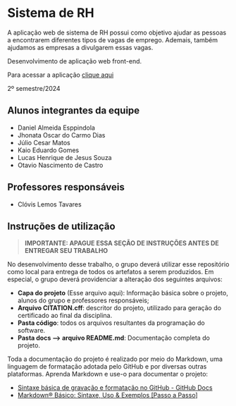 # Sistema de RH

A aplicação web de sistema de RH possui como objetivo ajudar as pessoas a encontrarem diferentes tipos de vagas de emprego. Ademais, também ajudamos as empresas a divulgarem essas vagas.

Desenvolvimento de aplicação web front-end.

Para acessar a aplicação [clique aqui](https://icei-puc-minas-pbe-ads-si.github.io/pbe-si-ads-2024-2-tiaw-t1-sistema-de-rh/codigo-fonte/home-page/index.html)

2º semestre/2024

## Alunos integrantes da equipe

* Daniel Almeida Esppindola
* Jhonata Oscar do Carmo Dias
* Júlio Cesar Matos
* Kaio Eduardo Gomes
* Lucas Henrique de Jesus Souza
* Otavio Nascimento de Castro

## Professores responsáveis

* Clóvis Lemos Tavares



## Instruções de utilização 

> **IMPORTANTE: APAGUE ESSA SEÇÃO DE INSTRUÇÕES ANTES DE ENTREGAR SEU TRABALHO**

No desenvolvimento desse trabalho, o grupo deverá utilizar esse repositório como local para entrega de todos os artefatos a serem produzidos. Em especial, o grupo deverá providenciar a alteração dos seguintes arquivos:

* **Capa do projeto** (Esse arquivo aqui): Informação básica sobre o projeto, alunos do grupo e professores responsáveis;
* **Arquivo CITATION.cff**: descritor do projeto, utilizado para geração do certificado ao final da disciplina.
* **Pasta código**: todos os arquivos resultantes da programação do software.
* **Pasta docs --> arquivo README.md**: Documentação completa do projeto.

Toda a documentação do projeto é realizado por meio do Markdown, uma linguagem de formatação adotada pelo GitHub e por diversas outras plataformas. Aprenda Markdown e use-o para documentar o projeto:

* [Sintaxe básica de gravação e formatação no GitHub - GitHub Docs](https://docs.github.com/pt/get-started/writing-on-github/getting-started-with-writing-and-formatting-on-github/basic-writing-and-formatting-syntax)
* [Markdown® Básico: Sintaxe, Uso &amp; Exemplos [Passo a Passo]](https://markdown.net.br/sintaxe-basica/)
